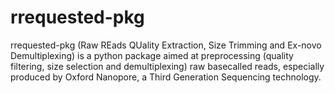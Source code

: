 # rrequested-pkg
rrequested-pkg (Raw REads QUality Extraction, Size Trimming and Ex-novo Demultiplexing) is a python package aimed at preprocessing (quality filtering, size selection and demultiplexing) raw basecalled reads, especially produced by Oxford Nanopore, a Third Generation Sequencing technology.
